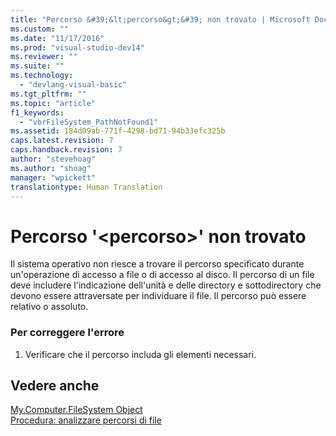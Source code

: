 ```yaml
---
title: "Percorso &#39;&lt;percorso&gt;&#39; non trovato | Microsoft Docs"
ms.custom: ""
ms.date: "11/17/2016"
ms.prod: "visual-studio-dev14"
ms.reviewer: ""
ms.suite: ""
ms.technology: 
  - "devlang-visual-basic"
ms.tgt_pltfrm: ""
ms.topic: "article"
f1_keywords: 
  - "vbrFileSystem_PathNotFound1"
ms.assetid: 184d09ab-771f-4298-bd71-94b33efc325b
caps.latest.revision: 7
caps.handback.revision: 7
author: "stevehoag"
ms.author: "shoag"
manager: "wpickett"
translationtype: Human Translation
---
```

# Percorso &#39;&lt;percorso&gt;&#39; non trovato
Il sistema operativo non riesce a trovare il percorso specificato durante un'operazione di accesso a file o di accesso al disco. Il percorso di un file deve includere l'indicazione dell'unità e delle directory e sottodirectory che devono essere attraversate per individuare il file. Il percorso può essere relativo o assoluto.  
  
### Per correggere l'errore  
  
1.  Verificare che il percorso includa gli elementi necessari.  
  
## Vedere anche  
 [My.Computer.FileSystem Object](../../visual-basic/language-reference/objects/my-computer-filesystem-object.md)   
 [Procedura: analizzare percorsi di file](../../visual-basic/developing-apps/programming/drives-directories-files/how-to-parse-file-paths.md)